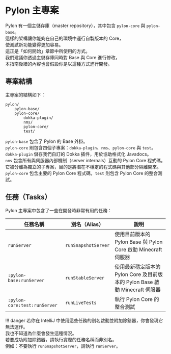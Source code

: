 # Pylon 主專案

Pylon 有一個主儲存庫（master repository），其中包含 `pylon-core` 與 `pylon-base`。  
這樣的架構讓你能夠在自己的環境中運行自製版本的 Core，  
使測試新功能變得更加容易。  
這正是「如何開始」章節中所使用的方式。  
我們建議你透過主儲存庫同時對 Base 與 Core 進行修改，  
本指南後續的內容也會假設你是以這種方式進行開發。

## 專案結構
主專案的結構如下：
```
pylon/
    pylon-base/
    pylon-core/
        dokka-plugin/
        nms/
        pylon-core/
        test/
```
`pylon-base` 包含了 Pylon 的 Base 外掛。  
`pylon-core` 則包含四個子專案：`dokka-plugin`、`nms`、`pylon-core` 與 `test`。  
`dokka-plugin` 儲存我們自訂的 Dokka 插件，用於協助格式化 Javadocs。  
`nms` 包含所有與伺服器內部機制（server internals）互動的 Pylon Core 程式碼。  
它被分離為獨立的子專案，目的是將潛在不穩定的程式碼與其他部分隔離開來。  
`pylon-core` 包含主要的 Pylon Core 程式碼，`test` 則包含 Pylon Core 的整合測試。

## 任務（Tasks）
Pylon 主專案中包含了一些在開發時非常有用的任務：

| 任務名稱                     | 別名（Alias）        | 說明                                                                                                     |
|------------------------------|---------------------|----------------------------------------------------------------------------------------------------------|
| `runServer`                  | `runSnapshotServer` | 使用目前版本的 Pylon Base 與 Pylon Core 啟動 Minecraft 伺服器                                           |
| `:pylon-base:runServer`      | `runStableServer`   | 使用最新穩定版本的 Pylon Core 及目前版本的 Pylon Base 啟動 Minecraft 伺服器                             |
| `:pylon-core:test:runServer` | `runLiveTests`      | 執行 Pylon Core 的整合測試                                                                               |

!!! danger
    若你在 IntelliJ 中使用這些任務的別名啟動並附加除錯器，你會發現它無法運作。  
    我也不知道為什麼會發生這種情況。  
    若要成功附加除錯器，請執行實際的任務名稱而非別名。  
    例如：不要執行 `runSnapshotServer`，請執行 `runServer`。
